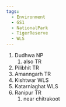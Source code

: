 ```yaml
---
tags:
  - Environment
  - GS1
  - NationalPark
  - TigerReserve
  - WLS
---
```

1. Dudhwa NP
	1. also TR
2. Pilibhit TR
3. Amanngarh TR
4. Kishtwar WLS
5. Katarniaghat WLS
6. Ranipur TR 
	1. near chitrakoot
